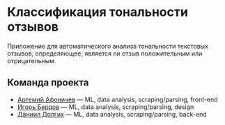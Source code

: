 # Классификация тональности отзывов
Приложение для автоматического анализа тональности текстовых отзывов, определяющее, является ли отзыв положительным или отрицательным.
## Команда проекта
- [Артемий Афоничев](https://t.me/id2705) — ML, data analysis, scraping/parsing, front-end
- [Игорь Бердов](https://t.me/whuliss) — ML, data analysis, scraping/parsing, design
- [Даниил Долгих](https://t.me/d1e_for_it) — ML, data analysis, scraping/parsing, back-end
